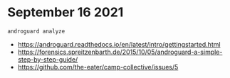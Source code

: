 # September 16 2021

~~~
androguard analyze
~~~

- https://androguard.readthedocs.io/en/latest/intro/gettingstarted.html
- https://forensics.spreitzenbarth.de/2015/10/05/androguard-a-simple-step-by-step-guide/
- https://github.com/the-eater/camp-collective/issues/5
